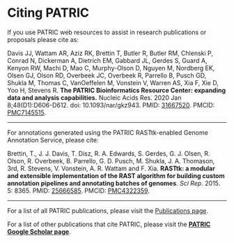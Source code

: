 # Citing PATRIC

If you use PATRIC web resources to assist in research publications or proposals please cite as:

<p>Davis JJ, Wattam AR, Aziz RK, Brettin T, Butler R, Butler RM, Chlenski P, Conrad N, Dickerman A, Dietrich EM, Gabbard JL, Gerdes S, Guard A, Kenyon RW, Machi D, Mao C, Murphy-Olson D, Nguyen M, Nordberg EK, Olsen GJ, Olson RD, Overbeek JC, Overbeek R, Parrello B, Pusch GD, Shukla M, Thomas C, VanOeffelen M, Vonstein V, Warren AS, Xia F, Xie D, Yoo H, Stevens R. <strong>The PATRIC Bioinformatics Resource Center: expanding data and analysis capabilities.</strong> Nucleic Acids Res. 2020 Jan 8;48(D1):D606-D612. doi: 10.1093/nar/gkz943. PMID: <a href="https://www.ncbi.nlm.nih.gov/pubmed/31667520">31667520</a>. PMCID: <a href="https://www.ncbi.nlm.nih.gov/pmc/articles/PMC7145515/">PMC7145515</a>.

---

For annotations generated using the PATRIC RASTtk-enabled Genome Annotation Service, please cite:

Brettin, T., J. J. Davis, T. Disz, R. A. Edwards, S. Gerdes, G. J. Olsen, R. Olson, R. Overbeek, B. Parrello, G. D. Pusch, M. Shukla, J. A. Thomason, 3rd, R. Stevens, V. Vonstein, A. R. Wattam and F. Xia. **RASTtk: a modular and extensible implementation of the RAST algorithm for building custom annotation pipelines and annotating batches of genomes**. *Sci Rep*. 2015. 5: 8365. PMID: [25666585](http://www.ncbi.nlm.nih.gov/pubmed/25666585). PMCID: [PMC4322359](http://www.ncbi.nlm.nih.gov/pmc/articles/PMC4322359/).

---

For a list of all PATRIC publications, please visit the <a href="./publications.html">Publications page</a>.

For a list of other publications that cite PATRIC, please visit the <a href="https://scholar.google.com/citations?user=Ov91kMAAAAAJ&hl=en&authuser=1">**PATRIC Google Scholar page**</a>.


